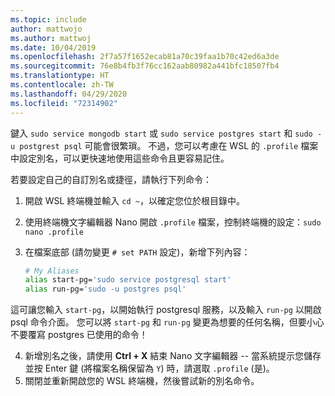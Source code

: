 ```yaml
---
ms.topic: include
author: mattwojo
ms.author: mattwoj
ms.date: 10/04/2019
ms.openlocfilehash: 2f7a57f1652ecab81a70c39faa1b70c42ed6a3de
ms.sourcegitcommit: 76e8b4fb3f76cc162aab80982a441bfc18507fb4
ms.translationtype: HT
ms.contentlocale: zh-TW
ms.lasthandoff: 04/29/2020
ms.locfileid: "72314902"
---
```

鍵入 `sudo service mongodb start` 或 `sudo service postgres start` 和 `sudo -u postgrest psql` 可能會很繁瑣。  不過，您可以考慮在 WSL 的 `.profile` 檔案中設定別名，可以更快速地使用這些命令且更容易記住。 

若要設定自己的自訂別名或捷徑，請執行下列命令：

1. 開啟 WSL 終端機並輸入 `cd ~`，以確定您位於根目錄中。
2. 使用終端機文字編輯器 Nano 開啟 `.profile` 檔案，控制終端機的設定：`sudo nano .profile`
3. 在檔案底部 (請勿變更 `# set PATH` 設定)，新增下列內容：

    ```bash
    # My Aliases
    alias start-pg='sudo service postgresql start'
    alias run-pg='sudo -u postgres psql'
    ```

這可讓您輸入 `start-pg`，以開始執行 postgresql 服務，以及輸入 `run-pg` 以開啟 psql 命令介面。 您可以將 `start-pg` 和 `run-pg` 變更為想要的任何名稱，但要小心不要覆寫 postgres 已使用的命令！

4. 新增別名之後，請使用 **Ctrl + X** 結束 Nano 文字編輯器 -- 當系統提示您儲存並按 Enter 鍵 (將檔案名稱保留為 `Y`) 時，請選取 `.profile` (是)。
5. 關閉並重新開啟您的 WSL 終端機，然後嘗試新的別名命令。
